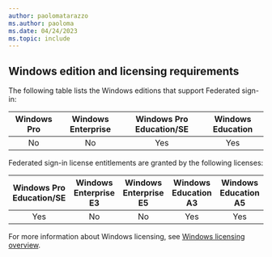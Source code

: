 ```yaml
---
author: paolomatarazzo
ms.author: paoloma
ms.date: 04/24/2023
ms.topic: include
---
```


## Windows edition and licensing requirements

The following table lists the Windows editions that support Federated sign-in:

|Windows Pro|Windows Enterprise|Windows Pro Education/SE|Windows Education|
|:---:|:---:|:---:|:---:|
|No|No|Yes|Yes|

Federated sign-in license entitlements are granted by the following licenses:

|Windows Pro Education/SE|Windows Enterprise E3|Windows Enterprise E5|Windows Education A3|Windows Education A5|
|:---:|:---:|:---:|:---:|:---:|
|Yes|No|No|Yes|Yes|

For more information about Windows licensing, see [Windows licensing overview](/windows/whats-new/windows-licensing).

